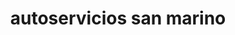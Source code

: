 ---
title: "autoservicios san marino"
url: /puerto-la-cruz/autoservicios-san-marino/
shop: Autowerkstatt
---